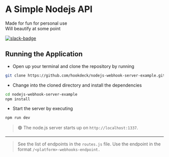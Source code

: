 # A Simple Nodejs API

Made for fun for personal use \
Will beautify at some point 

[slack-badge]: https://img.shields.io/badge/Slack-Hookdeck%20Developers-blue?logo=slack

[![slack-badge]](https://join.slack.com/t/hookdeckdevelopers/shared_invite/zt-yw7hlyzp-EQuO3QvdiBlH9Tz2KZg5MQ)

## Running the Application

- Open up your terminal and clone the repository by running

```bash
git clone https://github.com/hookdeck/nodejs-webhook-server-example.git
```

- Change into the cloned directory and install the dependencies

```bash
cd nodejs-webhook-server-example
npm install
```

- Start the server by executing

```bash
npm run dev
```

>🟢 The node.js server starts up on `http://localhost:1337`.
---
>See the list of endpoints in the `routes.js` file.
Use the endpoint in the format `/<platform>-webhooks-endpoint.`
